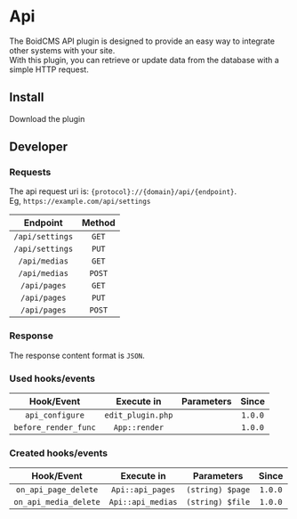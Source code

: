 # Api
The BoidCMS API plugin is designed to provide an easy way to integrate other systems with your site.      
With this plugin, you can retrieve or update data from the database with a simple HTTP request.


## Install
Download the plugin 

## Developer

### Requests
The api request uri is: `{protocol}://{domain}/api/{endpoint}`.    
Eg, `https://example.com/api/settings`

|     Endpoint    |  Method  |
| :-------------: | :------: |
| `/api/settings` |   `GET`  |
| `/api/settings` |   `PUT`  |
|  `/api/medias`  |   `GET`  |
|  `/api/medias`  |  `POST`  |
|   `/api/pages`  |   `GET`  |
|   `/api/pages`  |   `PUT`  |
|   `/api/pages`  |  `POST`  |

### Response
The response content format is `JSON`.



### Used hooks/events

|       Hook/Event     |    Execute in   |   Parameters    |   Since   |
| :------------------: | :-------------: | :-------------: | :-------: |
|    `api_configure`   |`edit_plugin.php`|                 |  `1.0.0`  |
| `before_render_func` |  `App::render`  |                 |  `1.0.0`  |

### Created hooks/events

|     Hook/Event      |    Execute in   |    Parameters  | Since |
| :-----------------: | :-------------: | :------------: | :---: |
| `on_api_page_delete`| `Api::api_pages`|`(string) $page`|`1.0.0`|
|`on_api_media_delete`|`Api::api_medias`|`(string) $file`|`1.0.0`|
